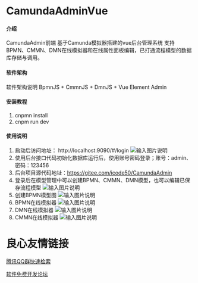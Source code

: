# CamundaAdminVue

#### 介绍
CamundaAdmin前端
基于Camunda模拟器搭建的vue后台管理系统
支持BPMN、CMMN、DMN在线模拟器和在线属性面板编辑，已打通流程模型的数据库存储与调用。

#### 软件架构
软件架构说明
BpmnJS + CmmnJS + DmnJS + Vue Element Admin

#### 安装教程

1.  cnpmn install
2.  cnpm run dev

#### 使用说明

1. 启动后访问地址：
http://localhost:9090/#/login
![输入图片说明](https://images.gitee.com/uploads/images/2019/1212/162536_fd3019de_1471578.png "火狐截图_2019-12-12T08-22-19.233Z.png")
2. 使用后台接口代码初始化数据库运行后，使用账号密码登录；账号：admin、密码：123456
3. 后台项目源代码地址：https://gitee.com/icode50/CamundaAdmin
4. 登录后在模型管理中可以创建BPMN、CMMN、DMN模型，也可以编辑已保存流程模型
![输入图片说明](https://images.gitee.com/uploads/images/2019/1212/163125_b5bbf044_1471578.png "1.png")
5. 创建BPMN模型图
![输入图片说明](https://images.gitee.com/uploads/images/2019/1212/163138_c681e48d_1471578.png "2.png")
6. BPMN在线模拟器
![输入图片说明](https://images.gitee.com/uploads/images/2019/1212/163146_8296ae9d_1471578.png "3.png")
7. DMN在线模拟器
![输入图片说明](https://images.gitee.com/uploads/images/2019/1212/163153_863cf9be_1471578.png "4.png")
8. CMMN在线模拟器
![输入图片说明](https://images.gitee.com/uploads/images/2019/1212/163201_ce5eabb2_1471578.png "5.png")


 # 良心友情链接

[腾讯QQ群快速检索](http://u.720life.cn/s/8cf73f7c)

[软件免费开发论坛](http://u.720life.cn/s/bbb01dc0)